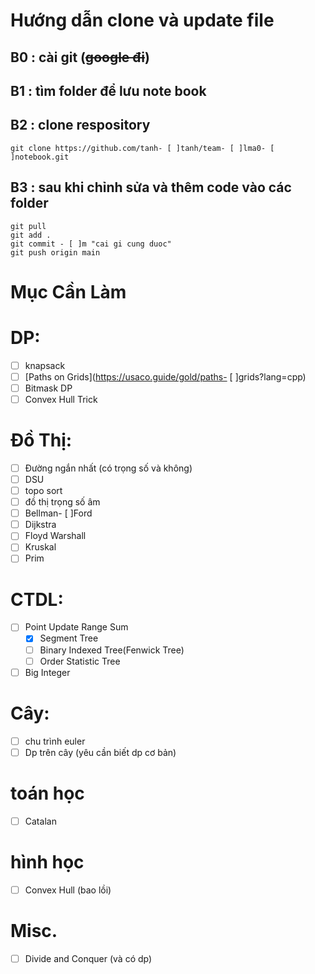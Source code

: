 # Hướng dẫn clone và update file
## B0 : cài git (~~google đi~~)
## B1 : tìm folder để lưu note book
## B2 : clone respository
```
git clone https://github.com/tanh- [ ]tanh/team- [ ]lma0- [ ]notebook.git
```
## B3 : sau khi chỉnh sửa và thêm code vào các folder
```
git pull
git add .
git commit - [ ]m "cai gi cung duoc"
git push origin main
```
# Mục Cần Làm
# DP:
- [ ] knapsack
- [ ] [Paths on Grids](https://usaco.guide/gold/paths- [ ]grids?lang=cpp)
- [ ] Bitmask DP
- [ ] Convex Hull Trick
# Đồ Thị:
- [ ] Đường ngắn nhất (có trọng số và không)
- [ ] DSU
- [ ] topo sort
- [ ] đồ thị trọng số âm
- [ ] Bellman- [ ]Ford
- [ ] Dijkstra
- [ ] Floyd Warshall
- [ ] Kruskal
- [ ] Prim
# CTDL:
- [ ] Point Update Range Sum 
    - [x] Segment Tree 
    - [ ] Binary Indexed Tree(Fenwick Tree) 
    - [ ] Order Statistic Tree
- [ ] Big Integer
# Cây:
- [ ] chu trình euler
- [ ] Dp trên cây (yêu cần biết dp cơ bản)
# toán học
- [ ] Catalan
# hình học
- [ ] Convex Hull (bao lồi)
# Misc.
- [ ] Divide and Conquer (và có dp)
